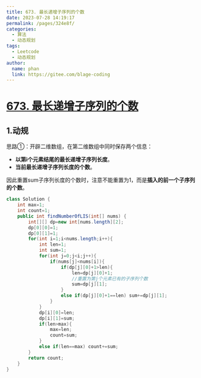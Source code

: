 ```yaml
---
title: 673. 最长递增子序列的个数
date: 2023-07-28 14:19:17
permalink: /pages/324e8f/
categories:
  - 算法
  - 动态规划
tags:
  - Leetcode
  - 动态规划
author: 
  name: phan
  link: https://gitee.com/blage-coding
---
```

# [673. 最长递增子序列的个数](https://leetcode.cn/problems/number-of-longest-increasing-subsequence/)

## 1.动规

思路①：开辟二维数组，在第二维数组中同时保存两个信息：

- **以第i个元素结尾的最长递增子序列长度**。
- **当前最长递增子序列长度的个数**。

因此重置sum子序列长度的个数时，注意不能重置为1，而是**插入的前一个子序列的个数**。

```java
class Solution {
    int max=1;
    int count=1;
    public int findNumberOfLIS(int[] nums) {
        int[][] dp=new int[nums.length][2];
        dp[0][0]=1;
        dp[0][1]=1;
        for(int i=1;i<nums.length;i++){
            int len=1;
            int sum=1;
            for(int j=0;j<i;j++){
                if(nums[j]<nums[i]){
                    if(dp[j][0]+1>len){
                        len=dp[j][0]+1;
                        //重置为第j个元素已有的子序列个数
                        sum=dp[j][1];
                    }
                    else if(dp[j][0]+1==len) sum+=dp[j][1];
                }
            }
            dp[i][0]=len;
            dp[i][1]=sum;
            if(len>max){
                max=len;
                count=sum;
            }
            else if(len==max) count+=sum;
        }
        return count;
    }
}
```